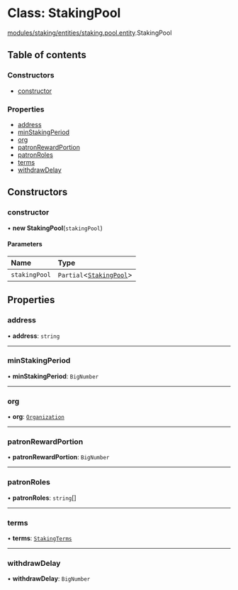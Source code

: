 # Class: StakingPool

[modules/staking/entities/staking.pool.entity](../modules/modules_staking_entities_staking_pool_entity.md).StakingPool

## Table of contents

### Constructors

- [constructor](modules_staking_entities_staking_pool_entity.StakingPool.md#constructor)

### Properties

- [address](modules_staking_entities_staking_pool_entity.StakingPool.md#address)
- [minStakingPeriod](modules_staking_entities_staking_pool_entity.StakingPool.md#minstakingperiod)
- [org](modules_staking_entities_staking_pool_entity.StakingPool.md#org)
- [patronRewardPortion](modules_staking_entities_staking_pool_entity.StakingPool.md#patronrewardportion)
- [patronRoles](modules_staking_entities_staking_pool_entity.StakingPool.md#patronroles)
- [terms](modules_staking_entities_staking_pool_entity.StakingPool.md#terms)
- [withdrawDelay](modules_staking_entities_staking_pool_entity.StakingPool.md#withdrawdelay)

## Constructors

### constructor

• **new StakingPool**(`stakingPool`)

#### Parameters

| Name | Type |
| :------ | :------ |
| `stakingPool` | `Partial`<[`StakingPool`](modules_staking_entities_staking_pool_entity.StakingPool.md)\> |

## Properties

### address

• **address**: `string`

___

### minStakingPeriod

• **minStakingPeriod**: `BigNumber`

___

### org

• **org**: [`Organization`](modules_organization_organization_entity.Organization.md)

___

### patronRewardPortion

• **patronRewardPortion**: `BigNumber`

___

### patronRoles

• **patronRoles**: `string`[]

___

### terms

• **terms**: [`StakingTerms`](modules_staking_entities_staking_terms_entity.StakingTerms.md)

___

### withdrawDelay

• **withdrawDelay**: `BigNumber`
